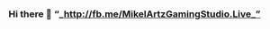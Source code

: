 ### Hi there 👋 “_http://fb.me/MikelArtzGamingStudio.Live_”

<!--
**Mikec90/Mikec90** is a ✨ _special_ ✨ repository because its `README.md` (this file) appears on your GitHub profile.

Here are some ideas to get you started:

- 🔭 I’m currently working on ...Developer Accounts; Apps; Audio Engineering; Digital Arts...
- 🌱 I’m currently learning ...Codes; Monetization; Integrations; JavaScripts; Files...
- 👯 I’m looking to collaborate on ...Projects; Repositories; Contributions; Art; Apps; Software...
- 🤔 I’m looking for help with ...Supporting; Starz; Followers; Business...
- 💬 Ask me about ... “http://fb.me/MikelArtzGamingStudio.Live”
- 📫 How to reach me: ...@ _mc8469170@gmail.com_ ..
- 😄 Pronouns: ...
- ⚡: ...
-->
